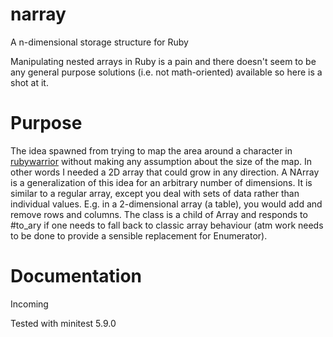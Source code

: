 # narray
A n-dimensional storage structure for Ruby

Manipulating nested arrays in Ruby is a pain and there doesn't seem to be any general purpose solutions (i.e. not math-oriented) available so here is a shot at it.

# Purpose 
The idea spawned from trying to map the area around a character in [rubywarrior](https://github.com/ryanb/ruby-warrior/ "Ruby Warrior") without making any assumption about the size of the map. 
In other words I needed a 2D array that could grow in any direction. A NArray is a generalization of this idea for an arbitrary number of dimensions. It is similar to a regular array, except you deal with sets of data rather than individual values. E.g. in a 2-dimensional array (a table), you would add and remove rows and columns. 
The class is a child of Array and responds to #to_ary if one needs to fall back to classic array behaviour (atm work needs to be done to provide a sensible replacement for Enumerator).


# Documentation 
Incoming

Tested with minitest 5.9.0
